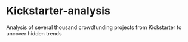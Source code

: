 # Kickstarter-analysis
Analysis of several thousand crowdfunding projects from Kickstarter to uncover hidden trends
